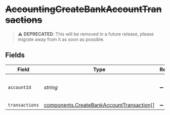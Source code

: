 # ~~AccountingCreateBankAccountTransactions~~

> :warning: **DEPRECATED**: This will be removed in a future release, please migrate away from it as soon as possible.


## Fields

| Field                                                                                                | Type                                                                                                 | Required                                                                                             | Description                                                                                          | Example                                                                                              |
| ---------------------------------------------------------------------------------------------------- | ---------------------------------------------------------------------------------------------------- | ---------------------------------------------------------------------------------------------------- | ---------------------------------------------------------------------------------------------------- | ---------------------------------------------------------------------------------------------------- |
| `accountId`                                                                                          | *string*                                                                                             | :heavy_minus_sign:                                                                                   | Unique identifier for a bank account.                                                                | 13d946f0-c5d5-42bc-b092-97ece17923ab                                                                 |
| `transactions`                                                                                       | [components.CreateBankAccountTransaction](../../models/components/createbankaccounttransaction.md)[] | :heavy_minus_sign:                                                                                   | N/A                                                                                                  |                                                                                                      |